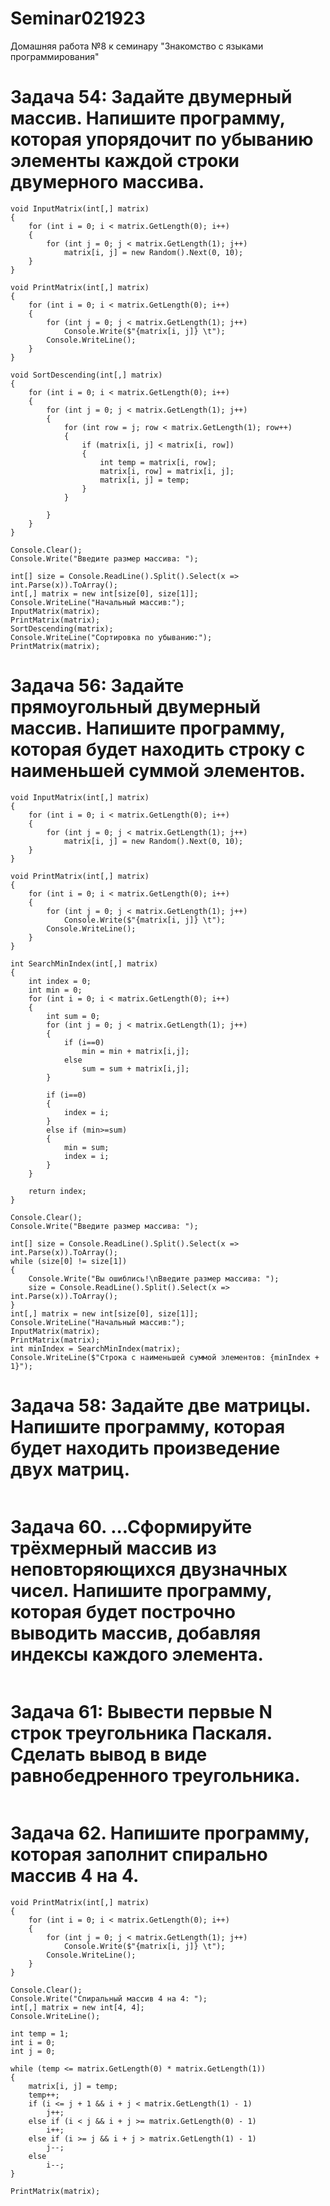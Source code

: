 # Seminar021923
Домашняя работа №8 к семинару "Знакомство с языками программирования"

# Задача 54: Задайте двумерный массив. Напишите программу, которая упорядочит по убыванию элементы каждой строки двумерного массива.
```
void InputMatrix(int[,] matrix)
{
    for (int i = 0; i < matrix.GetLength(0); i++)
    {
        for (int j = 0; j < matrix.GetLength(1); j++)
            matrix[i, j] = new Random().Next(0, 10);
    }
}

void PrintMatrix(int[,] matrix)
{
    for (int i = 0; i < matrix.GetLength(0); i++)
    {
        for (int j = 0; j < matrix.GetLength(1); j++)
            Console.Write($"{matrix[i, j]} \t");
        Console.WriteLine();
    }
}

void SortDescending(int[,] matrix)
{
    for (int i = 0; i < matrix.GetLength(0); i++)
    {
        for (int j = 0; j < matrix.GetLength(1); j++)
        {
            for (int row = j; row < matrix.GetLength(1); row++)
            {
                if (matrix[i, j] < matrix[i, row])
                {
                    int temp = matrix[i, row];
                    matrix[i, row] = matrix[i, j];
                    matrix[i, j] = temp;
                }
            }

        }
    }
}

Console.Clear();
Console.Write("Введите размер массива: ");

int[] size = Console.ReadLine().Split().Select(x => int.Parse(x)).ToArray();
int[,] matrix = new int[size[0], size[1]];
Console.WriteLine("Начальный массив:");
InputMatrix(matrix);
PrintMatrix(matrix);
SortDescending(matrix);
Console.WriteLine("Сортировка по убыванию:");
PrintMatrix(matrix);
```

# Задача 56: Задайте прямоугольный двумерный массив. Напишите программу, которая будет находить строку с наименьшей суммой элементов.
```
void InputMatrix(int[,] matrix)
{
    for (int i = 0; i < matrix.GetLength(0); i++)
    {
        for (int j = 0; j < matrix.GetLength(1); j++)
            matrix[i, j] = new Random().Next(0, 10);
    }
}

void PrintMatrix(int[,] matrix)
{
    for (int i = 0; i < matrix.GetLength(0); i++)
    {
        for (int j = 0; j < matrix.GetLength(1); j++)
            Console.Write($"{matrix[i, j]} \t");
        Console.WriteLine();
    }
}

int SearchMinIndex(int[,] matrix)
{
    int index = 0;
    int min = 0;
    for (int i = 0; i < matrix.GetLength(0); i++)
    {
        int sum = 0;
        for (int j = 0; j < matrix.GetLength(1); j++)
        {
            if (i==0)
                min = min + matrix[i,j];
            else
                sum = sum + matrix[i,j];
        }

        if (i==0)
        {
            index = i;
        }
        else if (min>=sum)
        {
            min = sum;
            index = i;  
        }
    }

    return index;
}

Console.Clear();
Console.Write("Введите размер массива: ");

int[] size = Console.ReadLine().Split().Select(x => int.Parse(x)).ToArray();
while (size[0] != size[1])
{
    Console.Write("Вы ошиблись!\nВведите размер массива: ");
    size = Console.ReadLine().Split().Select(x => int.Parse(x)).ToArray();
}
int[,] matrix = new int[size[0], size[1]];
Console.WriteLine("Начальный массив:");
InputMatrix(matrix);
PrintMatrix(matrix);
int minIndex = SearchMinIndex(matrix);
Console.WriteLine($"Cтрока с наименьшей суммой элементов: {minIndex + 1}");
```

# Задача 58: Задайте две матрицы. Напишите программу, которая будет находить произведение двух матриц.
```

```

# Задача 60. ...Сформируйте трёхмерный массив из неповторяющихся двузначных чисел. Напишите программу, которая будет построчно выводить массив, добавляя индексы каждого элемента.
```

```

# Задача 61: Вывести первые N строк треугольника Паскаля. Сделать вывод в виде равнобедренного треугольника.
```

```

# Задача 62. Напишите программу, которая заполнит спирально массив 4 на 4.
```
void PrintMatrix(int[,] matrix)
{
    for (int i = 0; i < matrix.GetLength(0); i++)
    {
        for (int j = 0; j < matrix.GetLength(1); j++)
            Console.Write($"{matrix[i, j]} \t");
        Console.WriteLine();
    }
}

Console.Clear();
Console.Write("Cпиральный массив 4 на 4: ");
int[,] matrix = new int[4, 4];
Console.WriteLine(); 

int temp = 1;
int i = 0;
int j = 0;

while (temp <= matrix.GetLength(0) * matrix.GetLength(1))
{
    matrix[i, j] = temp;
    temp++;
    if (i <= j + 1 && i + j < matrix.GetLength(1) - 1)
        j++;
    else if (i < j && i + j >= matrix.GetLength(0) - 1)
        i++;
    else if (i >= j && i + j > matrix.GetLength(1) - 1)
        j--;
    else
        i--;
}

PrintMatrix(matrix);
```
